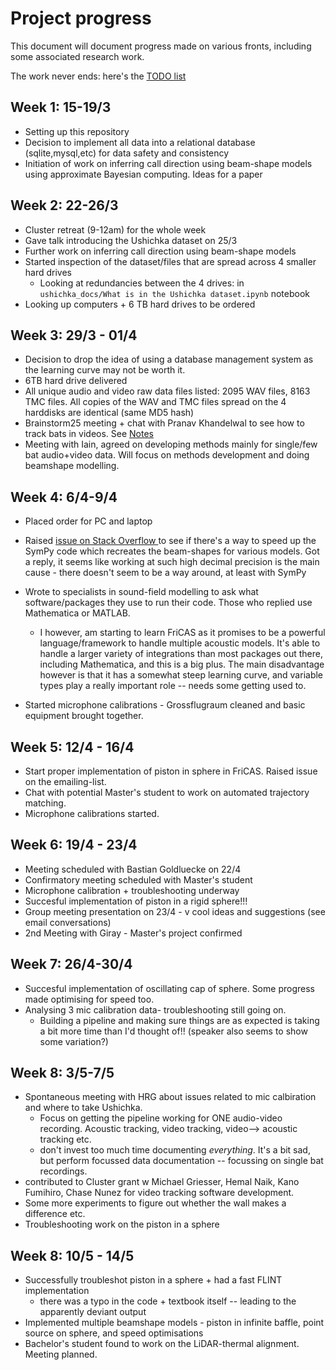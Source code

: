 # Project progress
This document will document progress made on various fronts, including some associated research work. 

The work never ends: here's the [TODO list](TODO.md)

## Week 1: 15-19/3

* Setting up this repository
* Decision to implement all data into a relational database (sqlite,mysql,etc) for data safety and consistency
* Initiation of work on inferring call direction using beam-shape models using approximate Bayesian computing. Ideas for a paper

## Week 2:  22-26/3 

* Cluster retreat (9-12am) for the whole week 
* Gave talk introducing the Ushichka dataset on 25/3
* Further work on inferring call direction using beam-shape models 
* Started inspection of the dataset/files that are spread across 4 smaller hard drives
	* Looking at redundancies between the 4 drives: in ```ushichka_docs/What is in the Ushichka dataset.ipynb``` notebook
* Looking up computers + 6 TB hard drives to be ordered

## Week 3: 29/3 - 01/4

* Decision to drop the idea of using a database management system as the learning curve may not be worth it. 
* 6TB hard drive delivered
* All unique audio and video raw data files listed: 2095 WAV files, 8163 TMC files. All copies of the WAV and TMC files spread on the 4 harddisks are identical
(same MD5 hash)
* Brainstorm25 meeting + chat with Pranav Khandelwal to see how to track bats in videos. See [Notes](./brainstorm25.md)
* Meeting with Iain, agreed on developing methods mainly for single/few bat audio+video data. Will focus on methods development and doing beamshape modelling. 

## Week 4: 6/4-9/4

* Placed order for PC and laptop
* Raised [issue on Stack Overflow ](https://stackoverflow.com/q/66934803/4955732) to see if there's a way to speed up the SymPy code which recreates the 
beam-shapes for various models. Got a reply, it seems like working at such high decimal precision is the main cause - there doesn't seem to be a way around, at least with SymPy
* Wrote to specialists in sound-field modelling to ask what software/packages they use to run their code. Those who replied use Mathematica or MATLAB.
	* I however, am starting to learn FriCAS as it promises to be a powerful language/framework to handle multiple acoustic models. It's able to 
	handle a larger variety of integrations than most packages out there, including Mathematica, and this is a big plus. The main disadvantage however is
	that it has a somewhat steep learning curve, and variable types play a really important role -- needs some getting used to. 

* Started microphone calibrations - Grossflugraum cleaned and basic equipment brought together.

## Week 5: 12/4 - 16/4

* Start proper implementation of piston in sphere in FriCAS. Raised issue on the emailing-list. 
* Chat with potential Master's student to work on automated trajectory matching. 
* Microphone calibrations started. 

## Week 6: 19/4 - 23/4

* Meeting scheduled with Bastian Goldluecke on 22/4
* Confirmatory meeting scheduled with Master's student
* Microphone calibration + troubleshooting underway 
* Succesful implementation of piston in a rigid sphere!!!
* Group meeting presentation on 23/4 - v cool ideas and suggestions (see email conversations)
* 2nd Meeting with Giray - Master's project confirmed

## Week 7: 26/4-30/4 

* Succesful implementation of oscillating cap of sphere. Some progress made optimising for speed too. 
* Analysing 3 mic calibration data- troubleshooting still going on. 
	* Building a pipeline and making sure things are as expected is taking a bit more time than I'd thought of!! (speaker also seems to show some variation?)
	
## Week 8: 3/5-7/5
* Spontaneous meeting with HRG about issues related to mic calbiration 
and where to take Ushichka. 
	* Focus on getting the pipeline working for ONE audio-video recording. Acoustic tracking, video tracking, video--> acoustic tracking etc. 
	* don't invest too much time documenting *everything*. It's a bit sad, but perform focussed data documentation -- focussing on
	single bat recordings. 
* contributed to Cluster grant w Michael Griesser, Hemal Naik, Kano Fumihiro, Chase Nunez for video tracking software development.
* Some more experiments to figure out whether the wall makes a difference etc. 
* Troubleshooting work on the piston in a sphere

## Week 8: 10/5 - 14/5

* Successfully troubleshot piston in a sphere + had a fast FLINT implementation 
	* there was a typo in the code + textbook itself -- leading to the apparently deviant output
* Implemented multiple beamshape models - piston in infinite baffle, point source on sphere, and speed optimisations
* Bachelor's student found to work on the LiDAR-thermal alignment. Meeting planned. 

